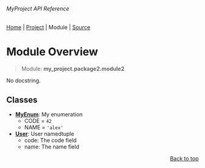 ###### MyProject API Reference
[Home](/docs/api/README.md) | [Project](/README.md) | Module | [Source](/src/my_project/package2/module2.py)

# Module Overview
> Module: **my\_project.package2.module2**

No docstring.

## Classes
- [**MyEnum**](/docs/api/modules/my_project/package2/module2/class-MyEnum.md): My enumeration
    - CODE = `42`
    - NAME = `'alex'`
- [**User**](/docs/api/modules/my_project/package2/module2/class-User.md): User namedtuple
    - code: The code field
    - name: The name field

<p align="right"><a href="#myproject-api-reference">Back to top</a></p>
